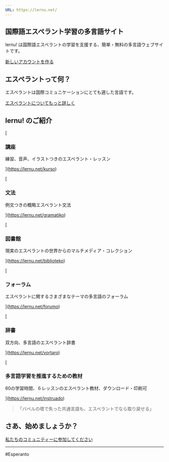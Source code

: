 ```yaml
---
URL: https://lernu.net/
---
```

## 国際語エスペラント学習の多言語サイト

lernu! は国際語エスペラントの学習を支援する、簡単・無料の多言語ウェブサイトです。

[新しいアカウントを作る](https://lernu.net/registrighi)

## エスペラントって何？

エスペラントは国際コミュニケーションにとても適した言語です。

[エスペラントについてもっと詳しく](https://lernu.net/esperanto)

## lernu! のご紹介

[

### 講座

練習、音声、イラストつきのエスペラント・レッスン

](https://lernu.net/kurso)

[

### 文法

例文つきの概略エスペラント文法

](https://lernu.net/gramatiko)

[

### 図書館

現実のエスペラントの世界からのマルチメディア・コレクション

](https://lernu.net/biblioteko)

[

### フォーラム

エスペラントに関するさまざまなテーマの多言語のフォーラム

](https://lernu.net/forumo)

[

### 辞書

双方向、多言語のエスペラント辞書

](https://lernu.net/vortaro)

[

### 多言語学習を推進するための教材

60の学習時間、６レッスンのエスペラント教材、ダウンロード・印刷可

](https://lernu.net/instruado)

> 「バベルの塔で失った共通言語も、エスペラントでなら取り戻せる」

## さあ、始めましょうか？

[私たちのコミュニティーに参加してください](https://lernu.net/registrighi)

---
#Esperanto